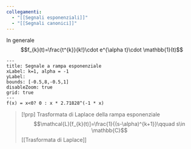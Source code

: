 ```yaml
---
collegamenti:
  - "[[Segnali esponenziali]]"
  - "[[Segnali canonici]]"
---
```

In generale $$f_{k}(t)=\frac{t^{k}}{k!}\cdot e^{\alpha t}\cdot \mathbb{1}(t)$$

```functionplot
---
title: Segnale a rampa esponenziale
xLabel: k=1, alpha = -1
yLabel: 
bounds: [-0.5,8,-0.5,1]
disableZoom: true
grid: true
---
f(x) = x<0? 0 : x * 2.71828^(-1 * x)
```

>[!prp] Trasformata di Laplace della rampa esponenziale
>$$\mathcal{L}[f_{k}(t)]=\frac{1}{(s-\alpha)^{k+1}}\qquad s\in \mathbb{C}$$
>[[Trasformata di Laplace]]


